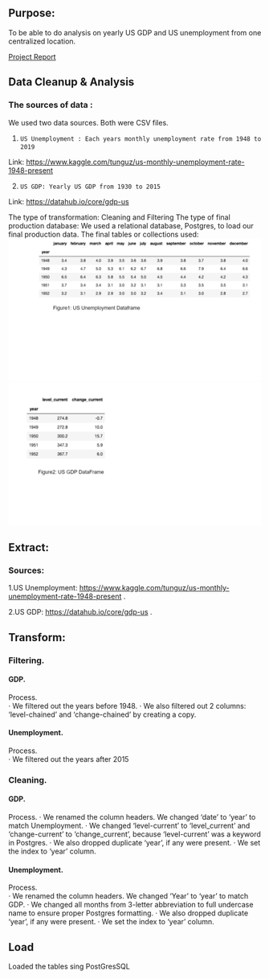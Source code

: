 ## Purpose:
To be able to do analysis on yearly US GDP and US unemployment from one centralized location. 

[Project Report](https://docs.google.com/document/d/10paAE3xX_7CimcTwOF3twK5LvelXhFmDSesd-P8gdZc/edit?ts=5ed2ad3f "Project Report")

## Data Cleanup & Analysis
### The sources of data :
 We used two data sources. Both were CSV files.
1.     US Unemployment : Each years monthly unemployment rate from 1948 to 2019
Link: https://www.kaggle.com/tunguz/us-monthly-unemployment-rate-1948-present

2.     US GDP: Yearly US GDP from 1930 to 2015
Link: https://datahub.io/core/gdp-us


The type of transformation:
Cleaning and Filtering
The type of final production database:
        	We used a relational database, Postgres, to load our final production data.
The final tables or collections used:
![unemp](unemployment.png)
![gdp](GDP.png)

## Extract:
### Sources:

1.US Unemployment: https://www.kaggle.com/tunguz/us-monthly-unemployment-rate-1948-present .

2.US GDP: https://datahub.io/core/gdp-us .

## Transform:
### Filtering.
 #### GDP.
 Process.  
·       We filtered out the years before 1948.
·       We also filtered out 2 columns: ‘level-chained’ and ‘change-chained’ by creating a copy.
 
#### Unemployment.
 Process.  
·       We filtered out the years after 2015
### Cleaning.
#### GDP.
 Process.
·       We renamed the column headers. We changed ‘date’ to ‘year’   to match Unemployment.
·       We changed ‘level-current’ to ‘level_current’ and ‘change-current’ to ‘change_current’, because ‘level-current’ was a keyword in Postgres.
·       We also dropped duplicate ‘year’, if any were present.
·       We set the index to ‘year’ column.
#### Unemployment.
 Process.  
·       We renamed the column headers. We changed ‘Year’ to ‘year’ to match GDP.
·       We changed all months from 3-letter abbreviation to full undercase name to ensure proper Postgres formatting.
·       We also dropped duplicate ‘year’, if any were present.
·       We set the index to ‘year’ column.

## Load
Loaded the tables sing PostGresSQL
